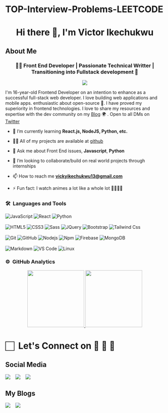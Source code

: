 # TOP-Interview-Problems-LEETCODE

<h1 align="center">Hi there 👋, I'm Victor Ikechukwu</h1>

<h2>About Me</h2>

<h3 align="center">👨‍💻 Front End Developer | Passionate Technical Writter | Transitioning into Fullstack
development 👨 </h3>

<p align="center">
<img src="https://komarev.com/ghpvc/?username=victor-cody&color=blueviolet&style=flat">
</p>

<p> I'm 16-year-old Frontend Developer on an intention to enhance as a successful full-stack web developer. I love building  web applications and mobile apps. enthusiastic
about open-source 🚀. I have proved my superiority in frontend technologies. I love to share my resources and expertise with the dev community on my  <a href="https://vickyikechukwu.hashnode.dev/">Blog</a> 🌍 . Open to all DMs on <a href="https://twitter.com/VectorIkechukwu">Twitter</a> </p>

- 🌱 I’m currently learning **React.js, NodeJS, Python, etc.**

- 👨‍💻 All of my projects are available at [github](https://github.com/victor-cody?tab=repositories)

- 💬 Ask me about Front End issues, **Javascript**, **Python**

- 👯 I’m looking to collaborate/build on real world projects through internships

- 📫 How to reach me **vickyikechukwu13@gmail.com**

- ⚡ Fun fact: I watch animes a lot like a whole lot 🚶‍♂️🚶‍♂️

### 🛠 &nbsp;Languages and Tools

![JavaScript](https://img.shields.io/badge/-JavaScript-%23F7DF1C?style=for-the-badge&logo=javascript&logoColor=000000&labelColor=%23F7DF1C&color=%23FFCE5A)
![React](https://img.shields.io/badge/-React-61DAFB?style=for-the-badge&logo=react&logoColor=ffffff)
![Python](http://img.shields.io/badge/-Python-3776AB?style=for-the-badge&logo=python&logoColor=ffffff)
<br>
<br>
![HTML5](https://img.shields.io/badge/-HTML5-%23E44D27?style=for-the-badge&logo=html5&logoColor=ffffff)
![CSS3](https://img.shields.io/badge/-CSS3-%231572B6?style=for-the-badge&logo=css3)
![Sass](https://img.shields.io/badge/-Sass-%23CC6699?style=for-the-badge&logo=sass&logoColor=ffffff)
![JQuery](https://img.shields.io/badge/jQuery-0769AD?style=for-the-badge&logo=jquery&logoColor=white)
![Bootstrap](https://img.shields.io/badge/Bootstrap-563D7C?style=for-the-badge&logo=bootstrap&logoColor=white)
![Tailwind Css](https://img.shields.io/badge/Tailwind_CSS-38B2AC?style=for-the-badge&logo=tailwind-css&logoColor=white)
<br>
<br>
![Git](https://img.shields.io/badge/-Git-%23F05032?style=for-the-badge&logo=git&logoColor=%23ffffff)
![GitHub](https://img.shields.io/badge/-GitHub-181717?style=for-the-badge&logo=github)
![Nodejs](https://img.shields.io/badge/-Nodejs-339933?style=for-the-badge&logo=Node.js&logoColor=ffffff)
![Npm](https://img.shields.io/badge/-npm-CB3837?style=for-the-badge&logo=npm)
![Firebase](https://img.shields.io/badge/-Firebase-FFCA28?style=for-the-badge&logo=firebase&logoColor=ffffff)
![MongoDB](https://img.shields.io/badge/MongoDB-4EA94B?style=for-the-badge&logo=mongodb&logoColor=white)
<br>
<br>
![Markdown](https://img.shields.io/badge/Markdown-000000?style=for-the-badge&logo=markdown&logoColor=white)
![VS Code](http://img.shields.io/badge/-VS%20Code-007ACC?style=for-the-badge&logo=visual-studio-code&logoColor=ffffff)
![Linux](http://img.shields.io/badge/-Linux-0078D6?style=for-the-badge&logo=linux&logoColor=ffffff)
<br/>

### ⚙️ &nbsp;GitHub Analytics

<p align="center">
<a href="https://github.com/victor-cody">
<img height="180em" src="https://github-readme-stats-eight-theta.vercel.app/api?username=victor-cody&show_icons=true&theme=algolia&include_all_commits=true&count_private=true"/>
<img height="180em" src="https://github-readme-stats-eight-theta.vercel.app/api/top-langs/?username=victor-cody&layout=compact&langs_count=8&theme=algolia"/>
</a>
</p>

#  🏻&nbsp; Let's Connect on 👨 🤝 👩 


## Social Media
<p>
 <a href="mailto:vickyikechukwu13@gmail.com"><img
src="https://img.shields.io/badge/Gmail-D14836?style=for-the-badge&logo=gmail&logoColor=white"
/></a>
&nbsp;&nbsp;
<a href="https://twitter.com/VectorIkechukwu"><img src="https://img.shields.io/badge/Twitter-1DA1F2?style=for-the-badge&logo=twitter&logoColor=white"/></a> 
&nbsp;&nbsp;
<a href="https://linkedin/"><img src="https://img.shields.io/badge/Facebook-1877F2?style=for-the-badge&logo=facebook&logoColor=white"/></a>
&nbsp;&nbsp;
</p>  

## My Blogs
<p>
<a href="https://vickyikechukwu.hashnode.dev/"><img src="https://img.shields.io/badge/Hashnode-2962FF?style=for-the-badge&logo=hashnode&logoColor=white"/></a> 
 &nbsp;&nbsp;
<a href="https://dev.to/mr_victor"><img src="https://img.shields.io/badge/dev.to-0A0A0A?style=for-the-badge&logo=dev.to&logoColor=white"/></a> 
</p>
